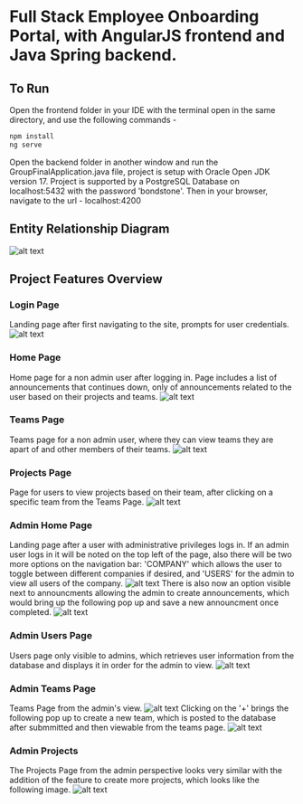 # Full Stack Employee Onboarding Portal, with AngularJS frontend and Java Spring backend.

## To Run

Open the frontend folder in your IDE with the terminal open in the same directory, and use the following commands -
```bash
npm install
ng serve
```
Open the backend folder in another window and run the GroupFinalApplication.java file, project is setup with Oracle Open JDK version 17.
Project is supported by a PostgreSQL Database on localhost:5432 with the password 'bondstone'.
Then in your browser, navigate to the url - localhost:4200 
## Entity Relationship Diagram
![alt text](https://github.com/dsoto18/employeeOnboardingPortal/blob/master/imgs/projectErd.png?raw=true)
## Project Features Overview
### Login Page
Landing page after first navigating to the site, prompts for user credentials.
![alt text](https://github.com/dsoto18/employeeOnboardingPortal/blob/master/imgs/login.png?raw=true)
### Home Page
Home page for a non admin user after logging in. Page includes a list of announcements that continues down, only of announcements related to the user based on their projects and teams.
![alt text](https://github.com/dsoto18/employeeOnboardingPortal/blob/master/imgs/nonAdminView.png?raw=true)
### Teams Page
Teams page for a non admin user, where they can view teams they are apart of and other members of their teams.
![alt text](https://github.com/dsoto18/employeeOnboardingPortal/blob/master/imgs/nonAdminTeams.png?raw=true)
### Projects Page
Page for users to view projects based on their team, after clicking on a specific team from the Teams Page.
![alt text](https://github.com/dsoto18/employeeOnboardingPortal/blob/master/imgs/nonAdminProjects.png?raw=true)
### Admin Home Page
Landing page after a user with administrative privileges logs in. If an admin user logs in it will be noted on the top left of the page, also there will be two more options on the navigation bar: 'COMPANY' which allows the user to toggle between different companies if desired, and 'USERS' for the admin to view all users of the company.
![alt text](https://github.com/dsoto18/employeeOnboardingPortal/blob/master/imgs/adminHome.png?raw=true)
There is also now an option visible next to announcments allowing the admin to create announcements, which would bring up the following pop up and save a new announcment once completed.
![alt text](https://github.com/dsoto18/employeeOnboardingPortal/blob/master/imgs/adminAddAnnouncment.png?raw=true)
### Admin Users Page
Users page only visible to admins, which retrieves user information from the database and displays it in order for the admin to view.
![alt text](https://github.com/dsoto18/employeeOnboardingPortal/blob/master/imgs/adminUsers.png?raw=true)
### Admin Teams Page
Teams Page from the admin's view.
![alt text](https://github.com/dsoto18/employeeOnboardingPortal/blob/master/imgs/adminTeams.png?raw=true)
Clicking on the '+' brings the following pop up to create a new team, which is posted to the database after submmitted and then viewable from the teams page.
![alt text](https://github.com/dsoto18/employeeOnboardingPortal/blob/master/imgs/adminAddTeam.png?raw=true)
### Admin Projects
The Projects Page from the admin perspective looks very similar with the addition of the feature to create more projects, which looks like the following image.
![alt text](https://github.com/dsoto18/employeeOnboardingPortal/blob/master/imgs/adminAddProject.png?raw=true)
